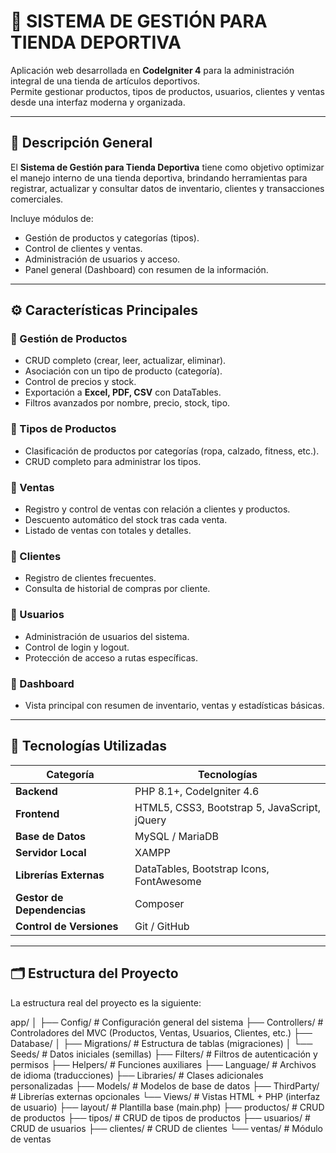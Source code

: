# 🏪 SISTEMA DE GESTIÓN PARA TIENDA DEPORTIVA

Aplicación web desarrollada en **CodeIgniter 4** para la administración integral de una tienda de artículos deportivos.  
Permite gestionar productos, tipos de productos, usuarios, clientes y ventas desde una interfaz moderna y organizada.

---

## 🧭 Descripción General

El **Sistema de Gestión para Tienda Deportiva** tiene como objetivo optimizar el manejo interno de una tienda deportiva, brindando herramientas para registrar, actualizar y consultar datos de inventario, clientes y transacciones comerciales.

Incluye módulos de:
- Gestión de productos y categorías (tipos).
- Control de clientes y ventas.
- Administración de usuarios y acceso.
- Panel general (Dashboard) con resumen de la información.

---

## ⚙️ Características Principales

### 🔹 Gestión de Productos
- CRUD completo (crear, leer, actualizar, eliminar).
- Asociación con un tipo de producto (categoría).
- Control de precios y stock.
- Exportación a **Excel, PDF, CSV** con DataTables.
- Filtros avanzados por nombre, precio, stock, tipo.

### 🔹 Tipos de Productos
- Clasificación de productos por categorías (ropa, calzado, fitness, etc.).
- CRUD completo para administrar los tipos.

### 🔹 Ventas
- Registro y control de ventas con relación a clientes y productos.
- Descuento automático del stock tras cada venta.
- Listado de ventas con totales y detalles.

### 🔹 Clientes
- Registro de clientes frecuentes.
- Consulta de historial de compras por cliente.

### 🔹 Usuarios
- Administración de usuarios del sistema.
- Control de login y logout.
- Protección de acceso a rutas específicas.

### 🔹 Dashboard
- Vista principal con resumen de inventario, ventas y estadísticas básicas.

---

## 🧰 Tecnologías Utilizadas

| Categoría | Tecnologías |
|------------|-------------|
| **Backend** | PHP 8.1+, CodeIgniter 4.6 |
| **Frontend** | HTML5, CSS3, Bootstrap 5, JavaScript, jQuery |
| **Base de Datos** | MySQL / MariaDB |
| **Servidor Local** | XAMPP |
| **Librerías Externas** | DataTables, Bootstrap Icons, FontAwesome |
| **Gestor de Dependencias** | Composer |
| **Control de Versiones** | Git / GitHub |

---

## 🗂️ Estructura del Proyecto

La estructura real del proyecto es la siguiente:

app/
│
├── Config/ # Configuración general del sistema
├── Controllers/ # Controladores del MVC (Productos, Ventas, Usuarios, Clientes, etc.)
├── Database/
│ ├── Migrations/ # Estructura de tablas (migraciones)
│ └── Seeds/ # Datos iniciales (semillas)
├── Filters/ # Filtros de autenticación y permisos
├── Helpers/ # Funciones auxiliares
├── Language/ # Archivos de idioma (traducciones)
├── Libraries/ # Clases adicionales personalizadas
├── Models/ # Modelos de base de datos
├── ThirdParty/ # Librerías externas opcionales
└── Views/ # Vistas HTML + PHP (interfaz de usuario)
├── layout/ # Plantilla base (main.php)
├── productos/ # CRUD de productos
├── tipos/ # CRUD de tipos de productos
├── usuarios/ # CRUD de usuarios
├── clientes/ # CRUD de clientes
└── ventas/ # Módulo de ventas

